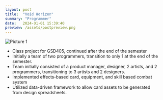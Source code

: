 ```yaml
---
layout: post
title:  "Void Horizon"
summary: "Programmer"
date:   2024-01-01 15:39:40
preview: /assets/postpreview.png
---
```


![Picture 1](/assets/fullsize.png)

* Class project for GSD405, continued after the end of the semester
* Initially a team of two programmers, transition to only 1 at the end of the semester.
* Team initially consisted of a product manager, designer, 2 artists, and 2 programmers, transitioning to 3 artists and 2 designers.
* Implemented effects-based card, equipment, and skill based combat system
* Utilized data-driven framework to allow card assets to be generated from design spreadsheets. 

